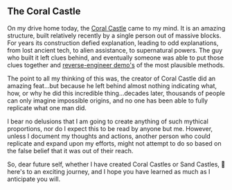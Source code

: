The Coral Castle
---

On my drive home today, the [Coral Castle](https://coralcastle.com/) came to my mind.  It is an amazing structure, built relatively recently by a single person out of massive blocks.  For years its construction defied explanation, leading to odd explanations, from lost ancient tech, to alien assistance, to supernatural powers.
The guy who built it left clues behind, and eventually someone was able to put those clues together and [reverse-engineer demo's](https://www.youtube.com/watch?v=nOoCuDnmtyM) of the most plausible methods.

The point to all my thinking of this was, the creator of Coral Castle did an amazing feat...but because he left behind almost nothing indicating what, how, or why he did this incredible thing...decades later, thousands of people can only imagine impossible origins, and no one has been able to fully replicate what one man did.

I bear no delusions that I am going to create anything of such mythical proportions, nor do I expect this to be read by anyone but me.  However, unless I document my thoughts and actions, another person who could replicate and expand upon my efforts, might not attempt to do so based on the false belief that it was out of their reach.

So, dear future self, whether I have created Coral Castles or Sand Castles, :beers: here's to an exciting journey, and I hope you have learned as much as I anticipate you will. 
